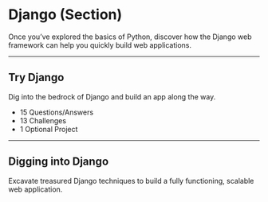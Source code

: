 # Django (Section)

Once you’ve explored the basics of Python, discover how the Django web framework can help you quickly build web applications.

---

## Try Django

Dig into the bedrock of Django and build an app along the way.

* 15 Questions/Answers
* 13 Challenges
* 1 Optional Project

--- 

## Digging into Django

Excavate treasured Django techniques to build a fully functioning, scalable web application.